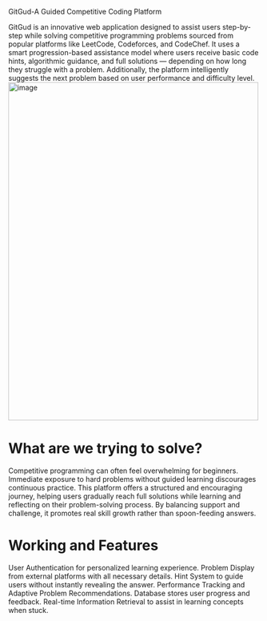 GitGud-A Guided Competitive Coding Platform

GitGud is an innovative web application designed to assist users step-by-step while solving competitive programming problems sourced from popular platforms like LeetCode, Codeforces, and CodeChef.
It uses a smart progression-based assistance model where users receive basic code hints, algorithmic guidance, and full solutions — depending on how long they struggle with a problem.
Additionally, the platform intelligently suggests the next problem based on user performance and difficulty level.
<img width="500" height="676" alt="image" src="https://github.com/user-attachments/assets/0cb35d09-7a2e-4974-b4ea-572e2d871aef" />

<h1>What are we trying to solve?</h1>
Competitive programming can often feel overwhelming for beginners. Immediate exposure to hard problems without guided learning discourages continuous practice.
This platform offers a structured and encouraging journey, helping users gradually reach full solutions while learning and reflecting on their problem-solving process.
By balancing support and challenge, it promotes real skill growth rather than spoon-feeding answers.

<h1>Working and Features</h1>
User Authentication for personalized learning experience.
Problem Display from external platforms with all necessary details.
Hint System to guide users without instantly revealing the answer.
Performance Tracking and Adaptive Problem Recommendations.
Database stores user progress and feedback.
Real-time Information Retrieval to assist in learning concepts when stuck.
